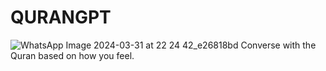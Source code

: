 # QURANGPT
![WhatsApp Image 2024-03-31 at 22 24 42_e26818bd](https://github.com/7halib/QuranGPT/assets/173794975/5529261f-8d3c-4429-a78f-ee5cbcc02fb8)
Converse with the Quran based on how you feel.
